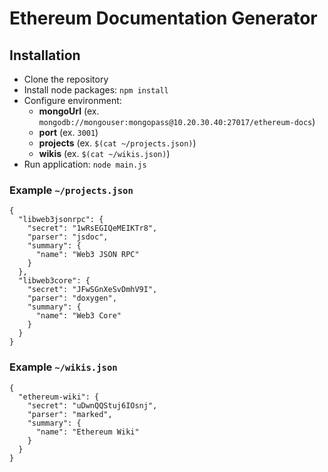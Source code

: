 # Ethereum Documentation Generator

## Installation

- Clone the repository
- Install node packages: `npm install`
- Configure environment:
  - **mongoUrl** (ex. `mongodb://mongouser:mongopass@10.20.30.40:27017/ethereum-docs`)
  - **port** (ex. `3001`)
  - **projects** (ex. `$(cat ~/projects.json)`)
  - **wikis** (ex. `$(cat ~/wikis.json)`)
- Run application: `node main.js`

### Example `~/projects.json`
```
{
  "libweb3jsonrpc": {
    "secret": "1wRsEGIQeMEIKTr8",
    "parser": "jsdoc",
    "summary": {
      "name": "Web3 JSON RPC"
    }
  },
  "libweb3core": {
    "secret": "JFwSGnXeSvDmhV9I",
    "parser": "doxygen",
    "summary": {
      "name": "Web3 Core"
    }
  }
}
```

### Example `~/wikis.json`
```
{
  "ethereum-wiki": {
    "secret": "uDwnQQStuj6IOsnj",
    "parser": "marked",
    "summary": {
      "name": "Ethereum Wiki"
    }
  }
}
```
